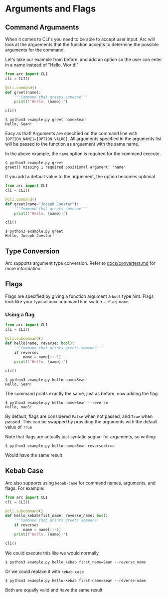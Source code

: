 # Arguments and Flags
## Command Argumaents
When it comes to CLI's you need to be able to accept user input. Arc will look at the arguements that the function accepts to determine the possible arguments for the command.

Let's take our example from before, and add an option so the user can enter in a name instead of "Hello, World!"

```py
from arc import CLI
cli = CLI()

@cli.command()
def greet(name):
    '''Command that greets someone'''
    print(f"Hello, {name}!")

cli()
```
```out
$ python3 example.py greet name=Sean
Hello, Sean!
```

Easy as that! Arguments are specified on the command line with `[OPTION_NAME]=[OPTION_VALUE]`.
All arguments specified in the arguments list will be passed to the function as arguement with the same name.

In the above example, the `name` option is required for the command execute.

```
$ python3 example.py greet
greet() missing 1 required positional argument: 'name'
```

If you add a default value to the arguement, the option becomes optional
```py
from arc import CLI
cli = CLI()

@cli.command()
def greet(name="Joseph Joestar"):
    '''Command that greets someone'''
    print(f"Hello, {name}!")

cli()
```

```out
$ python3 example.py greet
Hello, Joseph Joestar!
```

## Type Conversion
Arc supports argument type conversion. Refer to [docs/converters.md](./converters.md) for more information

## Flags
Flags are specified by giving a function argument a `bool` type hint. Flags look like your typical unix command line switch `--flag_name`.

### Using a flag
```py
from arc import CLI
cli = CLI()

@cli.subcommand()
def hello(name, reverse: bool):
    '''Command that prints greets someone'''
    if reverse:
        name = name[::-1]
    print(f"Hello, {name}!")

cli()
```

```out
$ python3 example.py hello name=Sean
Hello, Sean!
```

The command prints exactly the same, just as before, now adding the flag
```out
$ python3 example.py hello name=Sean --reverse
Hello, naeS!
```

By default, flags are considered `False` when not passed, and `True` when passed. This can be swapped by providing the arguments with the default value of `True`

Note that flags are actually just syntatic suguar for arguments, so writing:
```
$ python3 example.py hello name=Sean reverse=true
```
Would have the same result


## Kebab Case
Arc also supports using `kebab-case` for command names, arguments, and flags. For example:
```py
from arc import CLI
cli = CLI()

@cli.subcommand()
def hello_kebab(fist_name, reverse_name: bool):
    '''Command that prints greets someone'''
    if reverse:
        name = name[::-1]
    print(f"Hello, {name}!")

cli()
```
We could execute this like we would normally
```
$ python3 example.py hello_kebab first_name=Sean --reverse_name
```
Or we could replace it with `kebab-case`
```
$ python3 example.py hello-kebab first-name=Sean --reverse-name
```
Both are equally valid and have the same result
